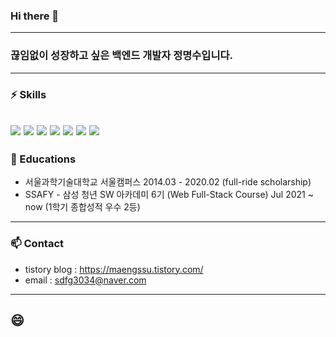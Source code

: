 ### Hi there 👋

---
### 끊임없이 성장하고 싶은 백엔드 개발자 정명수입니다.
---
### ⚡ Skills
<img src="https://img.shields.io/badge/JavaScript-F7DF1E?style=flat-square&logo=JavaScript&logoColor=black"/> <img src="https://img.shields.io/badge/Django-092E20?style=flat-square&logo=Django&logoColor=white"/> <img src="https://img.shields.io/badge/Vue.js-4FC08D?style=flat-square&logo=Vue.js&logoColor=black"/> <img src="https://img.shields.io/badge/CSS-3766AB?style=flat-square&logo=css3&logoColor=white"/> <img src="https://img.shields.io/badge/HTML5-green?style=flat-square&logo=HTML5&logoColor=white"/> <img src="https://img.shields.io/badge/Java-3766AB?style=flat-square&logo=java&logoColor=white"/> <img src="https://img.shields.io/badge/Spring-black?style=flat-square&logo=Spring&logoColor=#6DB33F"/>
---

### 🌱 Educations
- 서울과학기술대학교 서울캠퍼스 2014.03 - 2020.02 (full-ride scholarship)
- SSAFY - 삼성 청년 SW 아카데미 6기 (Web Full-Stack Course) Jul 2021 ~ now (1학기 종합성적 우수 2등)
---

### 📫 Contact
- tistory blog : https://maengssu.tistory.com/
- email : sdfg3034@naver.com
---

## 😄


<!--
**JeongMyeongSu/JeongMyeongSu** is a ✨ _special_ ✨ repository because its `README.md` (this file) appears on your GitHub profile.

Here are some ideas to get you started:

- 🔭 I’m currently working on ...
- 🌱 I’m currently learning ...
- 👯 I’m looking to collaborate on ...
- 🤔 I’m looking for help with ...
- 💬 Ask me about ...
- 📫 How to reach me: ...
- 😄 Pronouns: ...
- ⚡ Fun fact: ...
-->

